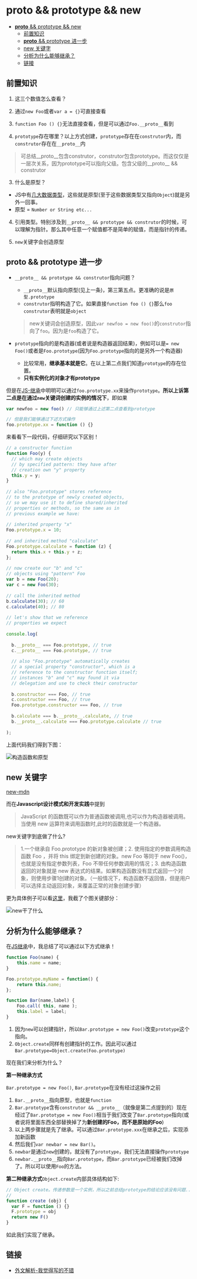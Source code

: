# __proto__ && prototype && new

<!-- TOC -->

- [__proto__ && prototype && new](#__proto__--prototype--new)
    - [前置知识](#前置知识)
    - [__proto__ && prototype 进一步](#__proto__--prototype-进一步)
    - [new 关键字](#new-关键字)
    - [分析为什么能够继承？](#分析为什么能够继承)
    - [链接](#链接)

<!-- /TOC -->

## 前置知识

1. 这三个数值怎么查看？
  1. 通过`new Foo`或者`var a = {}`可直接查看
  2. `function Foo () {}`无法直接查看，但是可以通过`Foo.__proto__`看到

2. `prototype`存在哪里？以上方式创建，`prototype`存在在`construtor`内，而`construtor`存在在`__proto__`内

  > 可总结__proto__包含construtor，construtor包含prototype。而这仅仅是一层次关系，因为prototype可以指向父级。包含父级的__proto__ && construtor

3. 什么是原型？
  * JS中有[几大数据类型](https://github.com/JiangWeixian/JS-Tips/blob/master/Grammar/JS-%E7%BB%A7%E6%89%BF.md)，这些就是原型(至于这些数据类型又指向`Object`)就是另外一回事。
  * 原型 = `Number or String etc...`

4. 引用类型。特别涉及到`__proto__ && prototype && construtor`的时候，可以理解为指针。那么其中任意一个赋值都不是简单的赋值，而是指针的传递。

5. `new`关键字会创造原型

## __proto__ && prototype 进一步

* `__proto__ && prototype && construtor`指向问题？
  * `__proto__`默认指向原型(见上一条)，第三第五点。更准确的说是`原型.prototype`
  * `construtor`指明构造了它。如果直接`function foo () {}`那么`foo construtor`表明就是`object`
  
  > new关键词会创造原型，因此`var newfoo = new foo()`的`construtor`指向了`foo`。因为是`foo`构造了它。

* `prototype`指向的是构造器(或者说是构造器返回结果)，例如可以是`= new Foo()`或者是`Foo.prototype`(因为`Foo.prototype`指向的是另外一个构造器)
  * 比较常用，**继承基本就是它**。在以上第二点我们知道`prototype`的存在位置。
  * **只有实例化的对象才有prototype**

但是在[JS-继承](https://github.com/JiangWeixian/JS-Tips/blob/master/Grammar/JS-%E7%BB%A7%E6%89%BF.md)中明明可以通过`foo.prototype.xx`来操作`prototype`。**所以上诉第二点是在通过`new`关键词创建的实例的情况下**，即如果

```javascript
var newfoo = new foo() // 只能够通过上述第二点查看到prototype

// 但是我们能够通过下述方式操作
foo.prototype.xx = function () {} 
```

来看看下一段代码，仔细研究以下区别！

```javascript
// a constructor function
function Foo(y) {
  // which may create objects
  // by specified pattern: they have after
  // creation own "y" property
  this.y = y;
}
 
// also "Foo.prototype" stores reference
// to the prototype of newly created objects,
// so we may use it to define shared/inherited
// properties or methods, so the same as in
// previous example we have:
 
// inherited property "x"
Foo.prototype.x = 10;
 
// and inherited method "calculate"
Foo.prototype.calculate = function (z) {
  return this.x + this.y + z;
};
 
// now create our "b" and "c"
// objects using "pattern" Foo
var b = new Foo(20);
var c = new Foo(30);
 
// call the inherited method
b.calculate(30); // 60
c.calculate(40); // 80
 
// let's show that we reference
// properties we expect
 
console.log(
 
  b.__proto__ === Foo.prototype, // true
  c.__proto__ === Foo.prototype, // true
 
  // also "Foo.prototype" automatically creates
  // a special property "constructor", which is a
  // reference to the constructor function itself;
  // instances "b" and "c" may found it via
  // delegation and use to check their constructor
 
  b.constructor === Foo, // true
  c.constructor === Foo, // true
  Foo.prototype.constructor === Foo, // true
 
  b.calculate === b.__proto__.calculate, // true
  b.__proto__.calculate === Foo.prototype.calculate // true
 
);
```

上面代码我们得到下图：

![构造函数和原型](https://raw.githubusercontent.com/JiangWeixian/JS-Tips/master/Grammar/img/%E6%9E%84%E9%80%A0%E5%87%BD%E6%95%B0%E5%92%8C%E5%AF%B9%E8%B1%A1%E5%85%B3%E7%B3%BB.PNG)

## new 关键字

[new-mdn](https://developer.mozilla.org/zh-CN/docs/Web/JavaScript/Reference/Operators/new)

而在**Javascript设计模式和开发实践**中提到

> JavaScript 的函数既可以作为普通函数被调用,也可以作为构造器被调用。当使用 new 运算符来调用函数时,此时的函数就是一个构造器。

new关键字到底做了什么?

> 1.一个继承自 Foo.prototype 的新对象被创建；2. 使用指定的参数调用构造函数 Foo ，并将 this 绑定到新创建的对象。new Foo 等同于 new Foo()，也就是没有指定参数列表，Foo 不带任何参数调用的情况；3. 由构造函数返回的对象就是 new 表达式的结果。如果构造函数没有显式返回一个对象，则使用步骤1创建的对象。（一般情况下，构造函数不返回值，但是用户可以选择主动返回对象，来覆盖正常的对象创建步骤）

更为具体例子可以看[这里](https://juejin.im/post/584e1ac50ce463005c618ca2)，我截了个图关键部分：

![new干了什么](https://raw.githubusercontent.com/JiangWeixian/JS-Tips/master/Grammar/img/newdowhat.PNG)

## 分析为什么能够继承？

在[JS继承]()中，我总结了可以通过以下方式继承！

```javascript
function Foo(name) {
	this.name = name;
}

Foo.prototype.myName = function() {
	return this.name;
};

function Bar(name,label) {
	Foo.call( this, name );
	this.label = label;
}
```

1. 因为`new`可以创建指针，所以`Bar.prototype = new Foo()`改变`prototype`这个指向。
2. `Object.create`同样有创建指针的工作。因此可以通过`Bar.prototype=Object.create(Foo.prototype)`

现在我们来分析为什么？

**第一种继承方式**

`Bar.prototype = new Foo()`, `Bar.prototype`在没有经过这操作之前

1. `Bar.__proto__`指向原型，也就是`function`
2. `Bar.prototype`含有`construtor && __proto__`（就像是第二点提到的）现在经过了`Bar.prototype = new Foo()`相当于我们改变了`Bar.prototype`指向(或者说将里面东西全部替换掉了为**新创建的Foo，而不是原始的Foo**)
3. 以上两步骤就是先了继承。可以通过`Bar.prototype.xxx`在继承之后，实现添加新函数
4. 然后我们`var newbar = new Bar()`。
  1. `newbar`是通过`new`创建的，就没有了`prototype`，我们无法直接操作`prototype`
  2. `newbar.__proto__`指向`Bar.prototype`，而`Bar.prototype`已经被我们改掉了。所以可以使用`Foo`的方法。

**第二种继承方式**`Object.create`内部具体结构如下:

```Javascript
// Object create。传递参数是一个实例，所以之前总结prototype的结论应该没有问题..
// 
function create (obj) {
  var F = function () {}
  F.prototype = obj
  return new F()
}
```
如此我们实现了继承。



## 链接

* [外文解析-我觉得写的不错](http://dmitrysoshnikov.com/ecmascript/javascript-the-core/)  